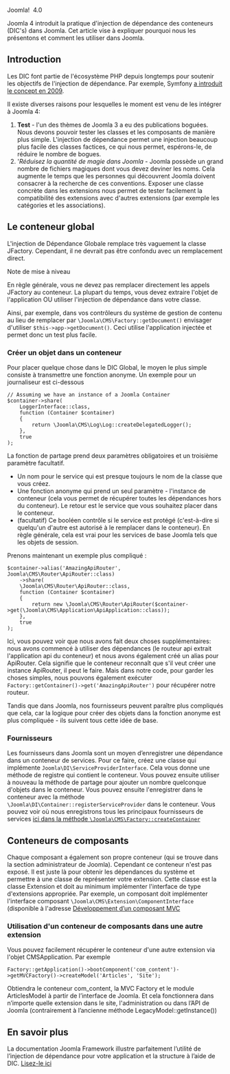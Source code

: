 <!-- Filename: J4.x:Dependency_Injection_in_Joomla_4 / Display title: Injection de dépendances dans Joomla 4 -->

Joomla!  4.0

Joomla 4 introduit la pratique d'injection de dépendance des conteneurs
(DIC's) dans Joomla. Cet article vise à expliquer pourquoi nous les
présentons et comment les utiliser dans Joomla.

## Introduction

Les DIC font partie de l'écosystème PHP depuis longtemps pour soutenir
les objectifs de l'injection de dépendance. Par exemple, Symfony <a
href="http://fabien.potencier.org/do-you-need-a-dependency-injection-container.html"
class="external text" target="_blank"
rel="nofollow noreferrer noopener">a introduit le concept en 2009</a>.

Il existe diverses raisons pour lesquelles le moment est venu de les
intégrer à Joomla 4:

1.  **Test** - l'un des thèmes de Joomla 3 a eu des publications
    boguées. Nous devons pouvoir tester les classes et les composants de
    manière plus simple. L'injection de dépendance permet une injection
    beaucoup plus facile des classes factices, ce qui nous permet,
    espérons-le, de réduire le nombre de bogues.
2.  '*Réduisez la quantité de magie dans Joomla* - Joomla possède un
    grand nombre de fichiers magiques dont vous devez deviner les noms.
    Cela augmente le temps que les personnes qui découvrent Joomla
    doivent consacrer à la recherche de ces conventions. Exposer une
    classe concrète dans les extensions nous permet de tester facilement
    la compatibilité des extensions avec d'autres extensions (par
    exemple les catégories et les associations).

## Le conteneur global

L'injection de Dépendance Globale remplace très vaguement la classe
JFactory. Cependant, il ne devrait pas être confondu avec un
remplacement direct.

Note de mise à niveau

En règle générale, vous ne devez pas remplacer directement les appels
JFactory au conteneur. La plupart du temps, vous devez extraire l'objet
de l'application OU utiliser l'injection de dépendance dans votre
classe.

Ainsi, par exemple, dans vos contrôleurs du système de gestion de
contenu au lieu de remplacer par `\Joomla\CMS\Factory::getDocument()`
envisager d'utiliser `$this->app->getDocument()`. Ceci utilise
l'application injectée et permet donc un test plus facile.

### Créer un objet dans un conteneur

Pour placer quelque chose dans le DIC Global, le moyen le plus simple
consiste à transmettre une fonction anonyme. Un exemple pour un
journaliseur est ci-dessous

    // Assuming we have an instance of a Joomla Container
    $container->share(
        LoggerInterface::class,
        function (Container $container)
        {
            return \Joomla\CMS\Log\Log::createDelegatedLogger();
        },
        true
    );

La fonction de partage prend deux paramètres obligatoires et un
troisième paramètre facultatif.

- Un nom pour le service qui est presque toujours le nom de la classe
  que vous créez.
- Une fonction anonyme qui prend un seul paramètre - l'instance de
  conteneur (cela vous permet de récupérer toutes les dépendances hors
  du conteneur). Le retour est le service que vous souhaitez placer dans
  le conteneur.
- (facultatif) Ce booléen contrôle si le service est protégé
  (c'est-à-dire si quelqu'un d'autre est autorisé à le remplacer dans le
  conteneur). En règle générale, cela est vrai pour les services de base
  Joomla tels que les objets de session.

Prenons maintenant un exemple plus compliqué :

    $container->alias('AmazingApiRouter', Joomla\CMS\Router\ApiRouter::class)
        ->share(
        \Joomla\CMS\Router\ApiRouter::class,
        function (Container $container)
        {
            return new \Joomla\CMS\Router\ApiRouter($container->get(\Joomla\CMS\Application\ApiApplication::class));
        },
        true
    );

Ici, vous pouvez voir que nous avons fait deux choses supplémentaires:
nous avons commencé à utiliser des dépendances (le routeur api extrait
l'application api du conteneur) et nous avons également créé un alias
pour ApiRouter. Cela signifie que le conteneur reconnaît que s'il veut
créer une instance ApiRouter, il peut le faire. Mais dans notre code,
pour garder les choses simples, nous pouvons également exécuter
`Factory::getContainer()->get('AmazingApiRouter')` pour récupérer notre
routeur.

Tandis que dans Joomla, nos fournisseurs peuvent paraître plus
compliqués que cela, car la logique pour créer des objets dans la
fonction anonyme est plus compliquée - ils suivent tous cette idée de
base.

### Fournisseurs

Les fournisseurs dans Joomla sont un moyen d’enregistrer une dépendance
dans un conteneur de services. Pour ce faire, créez une classe qui
implémente `Joomla\DI\ServiceProviderInterface`. Cela vous donne une
méthode de registre qui contient le conteneur. Vous pouvez ensuite
utiliser à nouveau la méthode de partage pour ajouter un nombre
quelconque d'objets dans le conteneur. Vous pouvez ensuite l'enregistrer
dans le conteneur avec la méthode
`\Joomla\DI\Container::registerServiceProvider` dans le conteneur. Vous
pouvez voir où nous enregistrons tous les principaux fournisseurs de
services <a
href="https://github.com/joomla/joomla-cms/blob/4.0-dev/libraries/src/Factory.php#L570-L594"
class="external text" target="_blank"
rel="nofollow noreferrer noopener">ici dans la méthode <code
class="mw-highlight mw-highlight-lang-php"
dir="ltr">\Joomla\CMS\Factory::createContainer</code></a>

## Conteneurs de composants

Chaque composant a également son propre conteneur (qui se trouve dans la
section administrateur de Joomla). Cependant ce conteneur n'est pas
exposé. Il est juste là pour obtenir les dépendances du système et
permettre à une classe de représenter votre extension. Cette classe est
la classe Extension et doit au minimum implémenter l'interface de type
d'extensions appropriée. Par exemple, un composant doit implémenter
l'interface composant `\Joomla\CMS\Extension\ComponentInterface`
(disponible à l'adresse <a
href="https://github.com/joomla/joomla-cms/blob/4.0-dev/librarieshttps://docs.joomla.org/J4.x:Developing_an_MVC_Component"
class="external text" target="_blank" rel="nofollow noreferrer noopener"
title="Special:MyLanguage/J4.x:Developing an MVC Component">Développement
d’un composant MVC</a>

### Utilisation d'un conteneur de composants dans une autre extension

Vous pouvez facilement récupérer le conteneur d'une autre extension via
l'objet CMSApplication. Par exemple

    Factory::getApplication()->bootComponent('com_content')->getMVCFactory()->createModel('Articles', 'Site');

Obtiendra le conteneur com_content, la MVC Factory et le module
ArticlesModel à partir de l’interface de Joomla. Et cela fonctionnera
dans n’importe quelle extension dans le site, l'administration ou dans
l’API de Joomla (contrairement à l’ancienne méthode
LegacyModel::getInstance())

## En savoir plus

La documentation Joomla Framework illustre parfaitement l’utilité de
l’injection de dépendance pour votre application et la structure à
l’aide de DIC. <a
href="https://github.com/joomla-framework/di/blob/2.0-dev/docs/why-dependency-injection.md"
class="external text" target="_blank"
rel="nofollow noreferrer noopener">Lisez-le ici</a>
